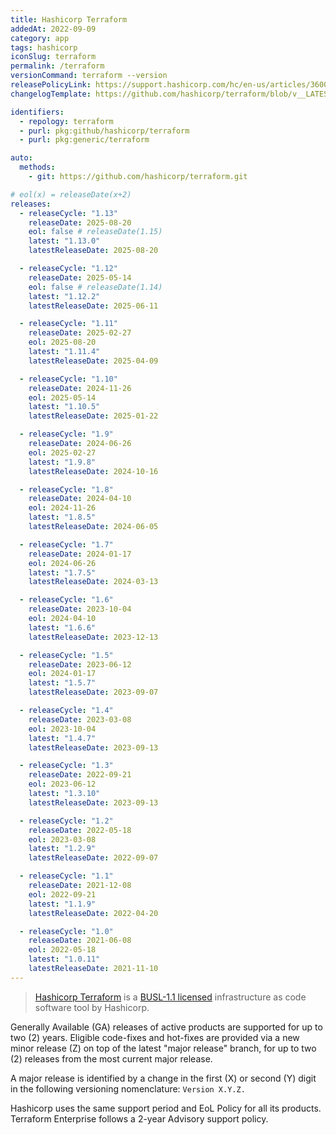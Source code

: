 ```yaml
---
title: Hashicorp Terraform
addedAt: 2022-09-09
category: app
tags: hashicorp
iconSlug: terraform
permalink: /terraform
versionCommand: terraform --version
releasePolicyLink: https://support.hashicorp.com/hc/en-us/articles/360021185113-Support-Period-and-End-of-Life-EOL-Policy
changelogTemplate: https://github.com/hashicorp/terraform/blob/v__LATEST__/CHANGELOG.md

identifiers:
  - repology: terraform
  - purl: pkg:github/hashicorp/terraform
  - purl: pkg:generic/terraform

auto:
  methods:
    - git: https://github.com/hashicorp/terraform.git

# eol(x) = releaseDate(x+2)
releases:
  - releaseCycle: "1.13"
    releaseDate: 2025-08-20
    eol: false # releaseDate(1.15)
    latest: "1.13.0"
    latestReleaseDate: 2025-08-20

  - releaseCycle: "1.12"
    releaseDate: 2025-05-14
    eol: false # releaseDate(1.14)
    latest: "1.12.2"
    latestReleaseDate: 2025-06-11

  - releaseCycle: "1.11"
    releaseDate: 2025-02-27
    eol: 2025-08-20
    latest: "1.11.4"
    latestReleaseDate: 2025-04-09

  - releaseCycle: "1.10"
    releaseDate: 2024-11-26
    eol: 2025-05-14
    latest: "1.10.5"
    latestReleaseDate: 2025-01-22

  - releaseCycle: "1.9"
    releaseDate: 2024-06-26
    eol: 2025-02-27
    latest: "1.9.8"
    latestReleaseDate: 2024-10-16

  - releaseCycle: "1.8"
    releaseDate: 2024-04-10
    eol: 2024-11-26
    latest: "1.8.5"
    latestReleaseDate: 2024-06-05

  - releaseCycle: "1.7"
    releaseDate: 2024-01-17
    eol: 2024-06-26
    latest: "1.7.5"
    latestReleaseDate: 2024-03-13

  - releaseCycle: "1.6"
    releaseDate: 2023-10-04
    eol: 2024-04-10
    latest: "1.6.6"
    latestReleaseDate: 2023-12-13

  - releaseCycle: "1.5"
    releaseDate: 2023-06-12
    eol: 2024-01-17
    latest: "1.5.7"
    latestReleaseDate: 2023-09-07

  - releaseCycle: "1.4"
    releaseDate: 2023-03-08
    eol: 2023-10-04
    latest: "1.4.7"
    latestReleaseDate: 2023-09-13

  - releaseCycle: "1.3"
    releaseDate: 2022-09-21
    eol: 2023-06-12
    latest: "1.3.10"
    latestReleaseDate: 2023-09-13

  - releaseCycle: "1.2"
    releaseDate: 2022-05-18
    eol: 2023-03-08
    latest: "1.2.9"
    latestReleaseDate: 2022-09-07

  - releaseCycle: "1.1"
    releaseDate: 2021-12-08
    eol: 2022-09-21
    latest: "1.1.9"
    latestReleaseDate: 2022-04-20

  - releaseCycle: "1.0"
    releaseDate: 2021-06-08
    eol: 2022-05-18
    latest: "1.0.11"
    latestReleaseDate: 2021-11-10
---
```


> [Hashicorp Terraform](https://www.terraform.io/) is a [BUSL-1.1 licensed](https://www.hashicorp.com/bsl)
> infrastructure as code software tool by Hashicorp.

Generally Available (GA) releases of active products are supported for up to two (2) years.
Eligible code-fixes and hot-fixes are provided via a new minor release (Z) on top of the latest
"major release" branch, for up to two (2) releases from the most current major release.

A major release is identified by a change in the first (X) or second (Y) digit in the following
versioning nomenclature: `Version X.Y.Z.`

Hashicorp uses the same support period and EoL Policy for all its products. Terraform Enterprise
follows a 2-year Advisory support policy.
